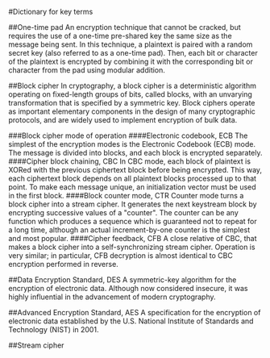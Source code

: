 #Dictionary for key terms

##One-time pad
An encryption technique that cannot be cracked, but requires the use of a
one-time pre-shared key the same size as the message being sent. In this
technique, a plaintext is paired with a random secret key (also referred to as a
one-time pad). Then, each bit or character of the plaintext is encrypted by
combining it with the corresponding bit or character from the pad using modular
addition.

##Block cipher
In cryptography, a block cipher is a deterministic algorithm operating on
fixed-length groups of bits, called blocks, with an unvarying transformation
that is specified by a symmetric key. Block ciphers operate as important
elementary components in the design of many cryptographic protocols, and are
widely used to implement encryption of bulk data.

###Block cipher mode of operation
####Electronic codebook, ECB
The simplest of the encryption modes is the Electronic Codebook (ECB) mode. The
message is divided into blocks, and each block is encrypted separately.
####Cipher block chaining, CBC
In CBC mode, each block of plaintext is XORed with the previous ciphertext block
before being encrypted. This way, each ciphertext block depends on all plaintext
blocks processed up to that point. To make each message unique, an
initialization vector must be used in the first block.
####Block counter mode, CTR
Counter mode turns a block cipher into a stream cipher. It generates the next
keystream block by encrypting successive values of a "counter". The counter can
be any function which produces a sequence which is guaranteed not to repeat for
a long time, although an actual increment-by-one counter is the simplest and
most popular.
####Cipher feedback, CFB
A close relative of CBC, that makes a block cipher into a self-synchronizing
stream cipher. Operation is very similar; in particular, CFB decryption is
almost identical to CBC encryption performed in reverse.

##Data Encryption Standard, DES
A symmetric-key algorithm for the encryption of electronic data. Although now
considered insecure, it was highly influential in the advancement of modern
cryptography.


##Advanced Encryption Standard, AES
A specification for the encryption of electronic data established by the U.S. 
National Institute of Standards and Technology (NIST) in 2001.


##Stream cipher
